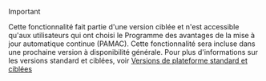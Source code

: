 > [!IMPORTANT]
> Cette fonctionnalité fait partie d'une version ciblée et n'est accessible qu'aux utilisateurs qui ont choisi le Programme des avantages de la mise à jour automatique continue (PAMAC). Cette fonctionnalité sera incluse dans une prochaine version à disponibilité générale. Pour plus d'informations sur les versions standard et ciblées, voir [Versions de plateforme standard et ciblées](../../fin-and-ops/get-started/public-preview-releases.md)
